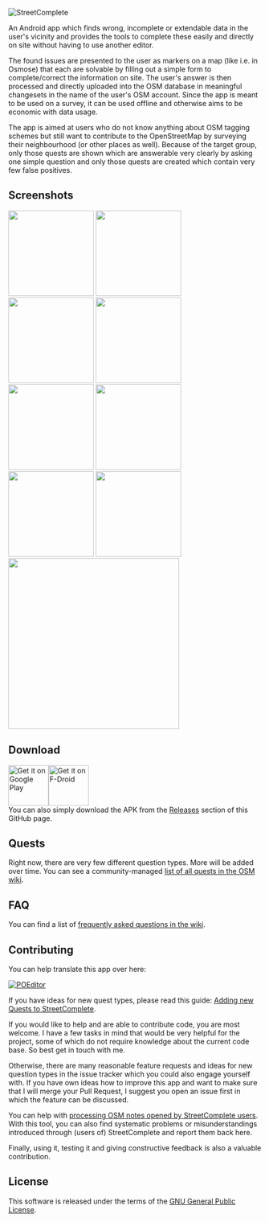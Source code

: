 ![StreetComplete](http://www.westnordost.de/streetcomplete/featureGraphic.png)

An Android app which finds wrong, incomplete or extendable data in the user's vicinity and provides the tools to complete these easily and directly on site without having to use another editor.

The found issues are presented to the user as markers on a map (like i.e. in Osmose) that each are
solvable by filling out a simple form to complete/correct the information on site. The user's
answer is then processed and directly uploaded into the OSM database in meaningful changesets in the name
of the user's OSM account.
Since the app is meant to be used on a survey, it can be used offline and otherwise aims to be
economic with data usage.

The app is aimed at users who do not know anything about OSM tagging schemes but still want to
contribute to the OpenStreetMap by surveying their neighbourhood (or other places as well). Because of the target group, only those quests are shown which are answerable very clearly by asking one simple question and only those quests are created which contain very few false positives.

## Screenshots
<img src="http://www.westnordost.de/streetcomplete/phoneScreenshots/screenshot1.png" width="170"/> <img src="http://www.westnordost.de/streetcomplete/phoneScreenshots/screenshot2.png" width="170"/> <img src="http://www.westnordost.de/streetcomplete/phoneScreenshots/screenshot3.png" width="170"/> <img src="http://www.westnordost.de/streetcomplete/phoneScreenshots/screenshot4.png" width="170"/> <img src="http://www.westnordost.de/streetcomplete/phoneScreenshots/screenshot5.png" width="170"/>
<img src="http://www.westnordost.de/streetcomplete/phoneScreenshots/screenshot6.png" width="170"/> <img src="http://www.westnordost.de/streetcomplete/phoneScreenshots/screenshot7.png" width="170"/> <img src="http://www.westnordost.de/streetcomplete/phoneScreenshots/screenshot8.png" width="170"/> <a href="http://www.youtube.com/watch?v=l6DGcmvtya4"><img src="http://img.youtube.com/vi/l6DGcmvtya4/0.jpg" width="340"/></a>

## Download

[<img src="https://play.google.com/intl/en_us/badges/images/generic/en_badge_web_generic.png" alt="Get it on Google Play" height="80">](https://play.google.com/store/apps/details?id=de.westnordost.streetcomplete)[<img src="https://f-droid.org/badge/get-it-on.png" alt="Get it on F-Droid"
      height="80"><br/>](https://f-droid.org/packages/de.westnordost.streetcomplete/)
You can also simply download the APK from the [Releases](https://github.com/westnordost/StreetComplete/releases) section of this GitHub page.

## Quests

Right now, there are very few different question types. More will be added over time.
You can see a community-managed [list of all quests in the OSM wiki](https://wiki.openstreetmap.org/wiki/StreetComplete/Quests).

## FAQ

You can find a list of [frequently asked questions in the wiki](https://wiki.openstreetmap.org/wiki/StreetComplete/FAQ).

## Contributing

You can help translate this app over here:

[<img src="https://poeditor.com/public/images/logo_small.png" alt="POEditor">](https://poeditor.com/join/project/IE4GC127Ki)

If you have ideas for new quest types, please read this guide: [Adding new Quests to StreetComplete](https://github.com/westnordost/StreetComplete/wiki/Adding-new-Quests-to-StreetComplete).

If you would like to help and are able to contribute code, you are most welcome.
I have a few tasks in mind that would be very helpful for the project, some of which do not require knowledge about the current code base. So best get in touch with me.

Otherwise, there are many reasonable feature requests and ideas for new question types in the issue tracker which you could also engage yourself with.
If you have own ideas how to improve this app and want to make sure that I will merge your Pull Request, I suggest you open an issue first in which the feature can be discussed.

You can help with [processing OSM notes opened by StreetComplete users](https://ent8r.github.io/NotesReview/?query=StreetComplete&limit=100&start=true). With this tool, you can also find systematic problems or misunderstandings introduced through (users of) StreetComplete and report them back here.

Finally, using it, testing it and giving constructive feedback is also a valuable contribution.

## License

This software is released under the terms of the [GNU General Public License](http://www.gnu.org/licenses/gpl-3.0.html).
